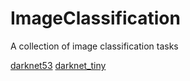 # ImageClassification
A collection of image classification tasks


[darknet53](https://github.com/EricReno/ImageClassification/releases/download/untagged-40e1f5954f521ebfa68e/darknet53_silu.pth)
[darknet_tiny](https://github.com/EricReno/ImageClassification/releases/download/untagged-40e1f5954f521ebfa68e/darknet_tiny.pth)

